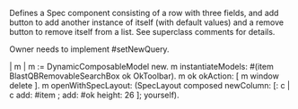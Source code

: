 Defines a Spec component consisting of a row with three fields, and add button to add another instance of itself (with default values) and a remove button to remove itself from a list. See superclass comments for details.

Owner needs to implement #setNewQuery.

| m |
m := DynamicComposableModel new.
m instantiateModels: #(item BlastQBRemovableSearchBox  ok OkToolbar).
m ok okAction: [ m window delete ].
m openWithSpecLayout: (SpecLayout composed
	newColumn: [: c | 
		c add: #item ;
			add: #ok height: 26 ];
	yourself).